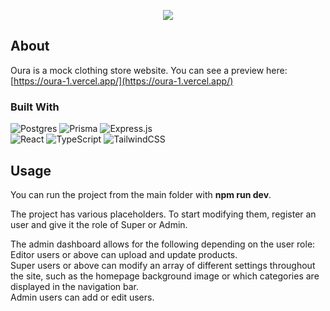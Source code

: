 <p align="center">
  <img src="banner.png" />
</p>


## About
Oura is a mock clothing store website.
You can see a preview here: [https://oura-1.vercel.app/](https://oura-1.vercel.app/)

### Built With
![Postgres](https://img.shields.io/badge/postgres-%23316192.svg?style=for-the-badge&logo=postgresql&logoColor=white)
![Prisma](https://img.shields.io/badge/Prisma-3982CE?style=for-the-badge&logo=Prisma&logoColor=white)
![Express.js](https://img.shields.io/badge/express.js-%23404d59.svg?style=for-the-badge&logo=express&logoColor=%2361DAFB)  
![React](https://img.shields.io/badge/react-%2320232a.svg?style=for-the-badge&logo=react&logoColor=%2361DAFB)
![TypeScript](https://img.shields.io/badge/typescript-%23007ACC.svg?style=for-the-badge&logo=typescript&logoColor=white)
![TailwindCSS](https://img.shields.io/badge/tailwindcss-%2338B2AC.svg?style=for-the-badge&logo=tailwind-css&logoColor=white)  
  
## Usage
You can run the project from the main folder with **npm run dev**.  

The project has various placeholders. To start modifying them, register an user and give it the role of Super or Admin.  

The admin dashboard allows for the following depending on the user role:  
Editor users or above can upload and update products.  
Super users or above can modify an array of different settings throughout the site, such as the homepage background image or which categories are displayed in the navigation bar.  
Admin users can add or edit users.  
